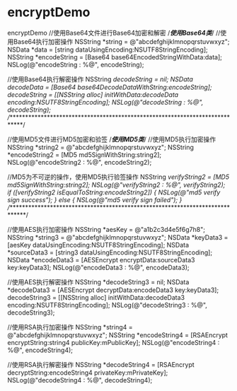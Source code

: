 # encryptDemo
encryptDemo
//使用Base64文件进行Base64加密和解密
/*********************************使用Base64类*********************************/
//使用Base64执行加密操作
NSString *string = @"abcdefghijklmnopqrstuvwxyz";
NSData *data = [string dataUsingEncoding:NSUTF8StringEncoding];
NSString *encodeString = [Base64 base64EncodedStringWithData:data];
NSLog(@"encodeString : %@", encodeString);

//使用Base64执行解密操作
NSString *decodeString = nil;
NSData *decodeData = [Base64 base64DecodeDataWithString:encodeString];
decodeString = [[NSString alloc] initWithData:decodeData
                                     encoding:NSUTF8StringEncoding];
NSLog(@"decodeString : %@", decodeString);
/******************************************************************************/

//使用MD5文件进行MD5加密和验签
/*********************************使用MD5类*********************************/
//使用MD5执行加密操作
NSString *string2 = @"abcdefghijklmnopqrstuvwxyz";
NSString *encodeString2 = [MD5 md5SignWithString:string2];
NSLog(@"encodeString2 : %@", encodeString2);

//MD5为不可逆的操作，使用MD5执行验签操作
NSString *verifyString2 = [MD5 md5SignWithString:string2];
NSLog(@"verifyString2 : %@", verifyString2);
if ([verifyString2 isEqualToString:encodeString2]) {
    NSLog(@"md5 verify sign success");
} else {
    NSLog(@"md5 verify sign failed");
}
/******************************************************************************/

//使用AES执行加密操作
NSString *aesKey = @"a1b2c3d4e5f6g7h8";
NSString *string3 = @"abcdefghijklmnopqrstuvwxyz";
NSData *keyData3 = [aesKey dataUsingEncoding:NSUTF8StringEncoding];
NSData *sourceData3 = [string3 dataUsingEncoding:NSUTF8StringEncoding];
NSData *encodeData3 = [AESEncrypt encryptData:sourceData3 key:keyData3];
NSLog(@"encodeData3 : %@", encodeData3);

//使用AES执行解密操作
NSString *decodeString3 = nil;
NSData *decodeData3 = [AESEncrypt decryptData:encodeData3
                                          key:keyData3];
decodeString3 = [[NSString alloc] initWithData:decodeData3
                                      encoding:NSUTF8StringEncoding];
NSLog(@"decodeString3 : %@", decodeString3);



//使用RSA执行加密操作
NSString *string4 = @"abcdefghijklmnopqrstuvwxyz";
NSString *encodeString4 = [RSAEncrypt encryptString:string4
                                          publicKey:mPublicKey];
NSLog(@"encodeString4 : %@", encodeString4);

//使用RSA执行解密操作
NSString *decodeString4 = [RSAEncrypt decryptString:encodeString4
                                         privateKey:mPrivateKey];
NSLog(@"decodeString4 : %@", decodeString4);

